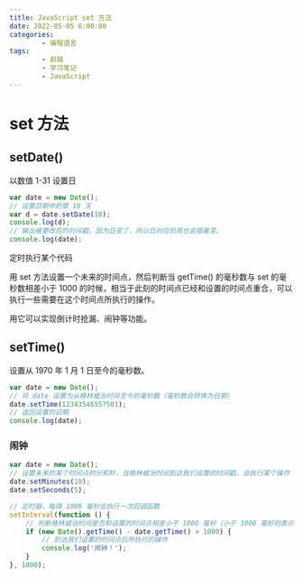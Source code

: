 ```yaml
---
title: JavaScript set 方法
date: 2022-05-05 6:00:00
categories:
        - 编程语言
tags:
        - 前端
        - 学习笔记
        - JavaScript
---
```


# set 方法

## setDate()

以数值 1-31 设置日

```js
var date = new Date();
// 设置日期中的第 18 天
var d = date.setDate(18);
console.log(d);
// 输出被更改后的时间戳，因为日变了，所以日对应的周也会跟着变。
console.log(date);
```

定时执行某个代码

用 set 方法设置一个未来的时间点，然后判断当 getTime() 的毫秒数与 set 的毫秒数相差小于 1000 的时候，相当于此刻的时间点已经和设置的时间点重合，可以执行一些需要在这个时间点所执行的操作。

用它可以实现倒计时抢漏、闹钟等功能。

## setTime()

设置从 1970 年 1 月 1 日至今的毫秒数。

```js
var date = new Date();
// 将 date 设置为从格林威治时间至今的毫秒数（毫秒数会转换为日期）
date.setTime(12343546557501);
// 返回设置的日期
console.log(date);
```

### 闹钟

```js
var date = new Date();
// 设置未来的某个时间点的分和秒，当格林威治时间到达我们设置的时间戳，会执行某个操作
date.setMinutes(10);
date.setSeconds(5);

// 定时器，每隔 1000 毫秒会执行一次回调函数
setInterval(function () {
	// 判断格林威治时间是否和设置的时间点相差小于 1000 毫秒（小于 1000 毫秒则表示格林威治时间已经到大我们设置的时间戳）
	if (new Date().getTime() - date.getTime() > 1000) {
		// 到达我们设置的时间点后所执行的操作
		console.log('闹钟！');
	}
}, 1000);
```
